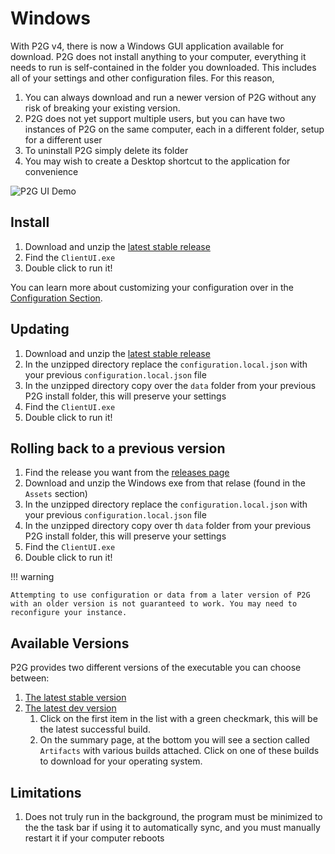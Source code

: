 
# Windows

With P2G v4, there is now a Windows GUI application available for download. P2G does not install anything to your computer, everything it needs to run is self-contained in the folder you downloaded.  This includes all of your settings and other configuration files.  For this reason,

1. You can always download and run a newer version of P2G without any risk of breaking your existing version.
1. P2G does not yet support multiple users, but you can have two instances of P2G on the same computer, each in a different folder, setup for a different user
1. To uninstall P2G simply delete its folder
1. You may wish to create a Desktop shortcut to the application for convenience

![P2G UI Demo](../img/p2g_demo.gif "P2G UI Demo")

## Install

1. Download and unzip the [latest stable release](https://github.com/philosowaffle/peloton-to-garmin/releases)
1. Find the `ClientUI.exe`
1. Double click to run it!

You can learn more about customizing your configuration over in the [Configuration Section](../configuration/index.md).

## Updating

1. Download and unzip the [latest stable release](https://github.com/philosowaffle/peloton-to-garmin/releases)
1. In the unzipped directory replace the `configuration.local.json` with your previous `configuration.local.json` file
1. In the unzipped directory copy over the `data` folder from your previous P2G install folder, this will preserve your settings
1. Find the `ClientUI.exe`
1. Double click to run it!

## Rolling back to a previous version

1. Find the release you want from the [releases page](https://github.com/philosowaffle/peloton-to-garmin/releases)
1. Download and unzip the Windows exe from that relase (found in the `Assets` section)
1. In the unzipped directory replace the `configuration.local.json` with your previous `configuration.local.json` file
1. In the unzipped directory copy over th `data` folder from your previous P2G install folder, this will preserve your settings
1. Find the `ClientUI.exe`
1. Double click to run it!

!!! warning

    Attempting to use configuration or data from a later version of P2G with an older version is not guaranteed to work. You may need to reconfigure your instance.

## Available Versions

P2G provides two different versions of the executable you can choose between:

1. [The latest stable version](https://github.com/philosowaffle/peloton-to-garmin/releases)
1. [The latest dev version](https://github.com/philosowaffle/peloton-to-garmin/actions/workflows/publish-latest.yaml)
    1. Click on the first item in the list with a green checkmark, this will be the latest successful build.
    1. On the summary page, at the bottom you will see a section called `Artifacts` with various builds attached. Click on one of these builds to download for your operating system.

## Limitations

1. Does not truly run in the background, the program must be minimized to the the task bar if using it to automatically sync, and you must manually restart it if your computer reboots
